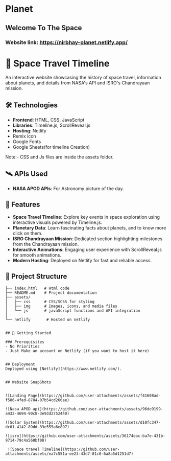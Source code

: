 # Planet
## Welcome To The Space
### Website link: https://nirbhay-planet.netlify.app/


# 🚀 Space Travel Timeline
An interactive website showcasing the history of space travel, information about planets, and details from NASA's API and ISRO's Chandrayaan mission.

## 🛠️ Technologies

- **Frontend**: HTML, CSS, JavaScript  
- **Libraries**: Timeline.js, ScrollReveal.js  
- **Hosting**: Netlify
- Remix icon
- Google Fonts
- Google Sheets(for timeline Creation)
  
Note:- CSS and Js files are inside the assets folder.
  

## 🛰️ APIs Used

- **NASA APOD APIs**: For Astronomy picture of the day.  

## 🌌 Features

- **Space Travel Timeline**: Explore key events in space exploration using interactive visuals powered by Timeline.js.  
- **Planetary Data**: Learn fascinating facts about planets, and to know more click on them.  
- **ISRO Chandrayaan Mission**: Dedicated section highlighting milestones from the Chandrayaan mission.  
- **Interactive Animations**: Engaging user experience with ScrollReveal.js for smooth animations.  
- **Modern Hosting**: Deployed on Netlify for fast and reliable access.

## 📂 Project Structure

```
├── index.html   # Html code
├── README.md    # Project documentation
├── assets/
│   ├── css      # CSS/SCSS for styling   
│   ├── img      # Images, icons, and media files 
│   └── js       # javaScript functions and API integration
│        
└── netlify       # Hosted on netlify     


## 🚀 Getting Started

### Prerequisites
- No Priorities
- Just Make an account on Netlify (if you want to host it here)


## Deployment
Deployed using [Netlify](https://www.netlify.com/).   


## Website SnapShots


![Landing Page](https://github.com/user-attachments/assets/f41608ad-f586-4fed-8784-07b54cd266ae)

![Nasa APOD api](https://github.com/user-attachments/assets/96de9199-a432-4694-90c8-3e93d2752440)

![Solar System](https://github.com/user-attachments/assets/d10fc347-dc01-4142-89dd-33e555a6e897)

![isro](https://github.com/user-attachments/assets/36174eac-ba7e-431b-9714-79c4a560bf08)

 ![Space travel Timeline](https://github.com/user-attachments/assets/ea7c551a-ee23-43d7-81c0-6a8a5d1251d7)


